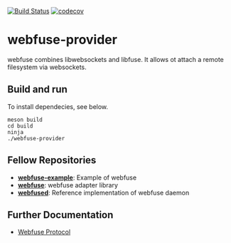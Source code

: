 [![Build Status](https://travis-ci.org/falk-werner/webfuse-provider.svg?branch=master)](https://travis-ci.org/falk-werner/webfuse-provider)
[![codecov](https://codecov.io/gh/falk-werner/webfuse-provider/branch/master/graph/badge.svg)](https://codecov.io/gh/falk-werner/webfuse-provider)

# webfuse-provider

webfuse combines libwebsockets and libfuse. It allows ot attach a remote filesystem via websockets.

## Build and run

To install dependecies, see below.

    meson build
    cd build
    ninja
    ./webfuse-provider

## Fellow Repositories

-   **[webfuse-example](https://github.com/falk-werner/webfuse-example)**: Example of webfuse
-   **[webfuse](https://github.com/falk-werner/webfuse)**: webfuse adapter library
-   **[webfused](https://github.com/falk-werner/webfused)**: Reference implementation of webfuse daemon

## Further Documentation

-   [Webfuse Protocol](https://github.com/falk-werner/webfuse/doc/protocol.md)
